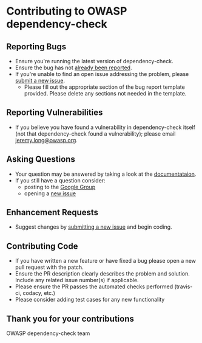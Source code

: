 # Contributing to OWASP dependency-check

## Reporting Bugs

- Ensure you're running the latest version of dependency-check.
- Ensure the bug has not [already been reported](https://github.com/jeremylong/DependencyCheck/issues).
- If you're unable to find an open issue addressing the problem, please [submit a new issue](https://github.com/jeremylong/DependencyCheck/issues/new).
  - Please fill out the appropriate section of the bug report template provided. Please delete any sections not needed in the template.
  
## Reporting Vulnerabilities

- If you believe you have found a vulnerability in dependency-check itself (not that dependency-check found a vulnerability); please email jeremy.long@owasp.org.

## Asking Questions

- Your question may be answered by taking a look at the [documentataion](https://jeremylong.github.io/DependencyCheck/).
- If you still have a question consider:
  - posting to the [Google Group](https://groups.google.com/forum/#!forum/dependency-check)
  - opening a [new issue](https://github.com/jeremylong/DependencyCheck/issues/new)

## Enhancement Requests

- Suggest changes by [submitting a new issue](https://github.com/jeremylong/DependencyCheck/issues/new) and begin coding.

## Contributing Code

- If you have written a new feature or have fixed a bug please open a new pull request with the patch.
- Ensure the PR description clearly describes the problem and solution. Include any related issue number(s) if applicable.
- Please ensure the PR passes the automated checks performed (travis-ci, codacy, etc.)
- Please consider adding test cases for any new functionality

## Thank you for your contributions

OWASP dependency-check team